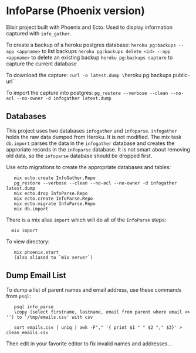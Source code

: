 # InfoParse (Phoenix version)

Elixir project built with Phoenix and Ecto. Used to display information captured with `info_gather`.

To create a backup of a heroku postgres database:
`heroku pg:backups --app <appname>` to list backups
`heroku pg:backups delete <id> --app <appname>` to delete an existing backup
`heroku pg:backups capture` to capture the current database

To download the capture:
`curl -o latest.dump \`heroku pg:backups public-url\``

To import the capture into postgres:
`pg_restore --verbose --clean --no-acl --no-owner -d infogather latest.dump`

## Databases
This project uses two databases `infogather` and `infoparse`. `infogather` holds the raw data dumped from Heroku. It
is not modified. The mix task `db.import` parses the data in the `infogather` database and creates the approriate
records in the `infoparse` database. It is not smart about removing old data, so the `infoparse` database should be
dropped first.

Use ecto migrations to create the appropriate databases and tables:
```
   mix ecto.create InfoGather.Repo
   pg_restore --verbose --clean --no-acl --no-owner -d infogather latest.dump
   mix ecto.drop InfoParse.Repo
   mix ecto.create InfoParse.Repo
   mix ecto.migrate InfoParse.Repo
   mix db.import
```

There is a mix alias `import` which will do all of the `InfoParse` steps:
```
  mix import
```

To view directory:
```
   mix phoenix.start
   (also aliased to `mix server`)
```

## Dump Email List

To dump a list of parent names and email address, use these commands from `psql`:
```
   psql info_parse
   \copy (select firstname, lastname, email from parent where email <> '') to '/tmp/emails.csv' with csv

   sort emails.csv | uniq | awk -F"," '{ print $1 " " $2 "," $3}' > clean_emails.csv
```
Then edit in your favorite editor to fix invalid names and addresses...

